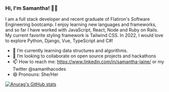 ### Hi, I'm Samantha! 👋🏾


I am a full stack developer and recent graduate of Flatiron's Software Engineering bootcamp. I enjoy learning new languages and frameworks, and so far I have worked with JavaScript, React, Node and Ruby on Rails. My current favorite styling framework is Tailwind CSS. In 2022, I would love to explore Python, Django, Vue, TypeScript and C#!

- 🔭 I’m currently learning data structures and algorithms.
- 👯 I’m looking to collaborate on open source projects and hackathons
- 📫 How to reach me: https://www.linkedin.com/in/samantha-laine/ or my Twitter @samanthacodes
- 😄 Pronouns: She/Her

[![Anurag's GitHub stats](https://github-readme-stats.vercel.app/api?username=samanthalaine)](https://github.com/anuraghazra/github-readme-stats)

